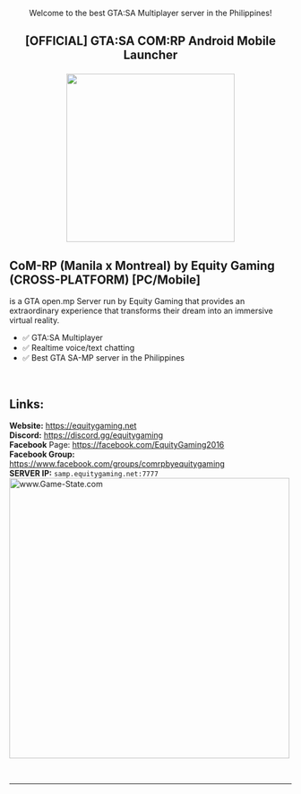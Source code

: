 <p align="center">Welcome to the best GTA:SA Multiplayer server in the Philippines!</p>

## <p align="center">[OFFICIAL] GTA:SA COM:RP Android Mobile Launcher</p>
<p align="center">
  <img src="https://media.discordapp.net/attachments/1412776581126033590/1412776641431736380/image.png?ex=68b98647&is=68b834c7&hm=a9b341f4b70254964b63aa5365eecf2f1d629d40ad66ba243c81f048b360ccec&=&format=webp&quality=lossless&width=960&height=960" height="auto" width="300px">
</p>


## **CoM-RP (Manila x Montreal) by Equity Gaming (CROSS-PLATFORM) [PC/Mobile]**
is a GTA open.mp Server run by Equity Gaming that provides an extraordinary experience that transforms their dream into an immersive virtual reality.

- ✅ GTA:SA Multiplayer
- ✅ Realtime voice/text chatting
- ✅ Best GTA SA-MP server in the Philippines

<br />

## **Links:**
**Website:** https://equitygaming.net <br/>
**Discord:** https://discord.gg/equitygaming <br/>
**Facebook** Page: https://facebook.com/EquityGaming2016 <br/>
**Facebook Group:** https://www.facebook.com/groups/comrpbyequitygaming <br/>
**SERVER IP:** `samp.equitygaming.net:7777` <br/>
<img src="http://www.game-state.com/31.58.143.11:7777/430x73_FFFFFF_FF9900_000000_000000.png" alt="www.Game-State.com" style="border-style: none; height: auto; width: 500px;">

<br />

----

